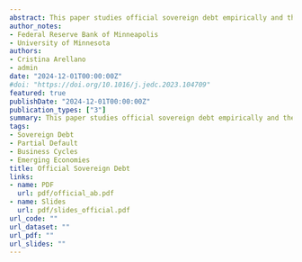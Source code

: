 ```yaml
---
abstract: This paper studies official sovereign debt empirically and theoretically. Official sovereign debt is more than half of the total sovereign debt in emerging markets and tends to flow in during default episodes. We develop a model with official and private debt where the sovereign can partially default on each of its debts. A fraction of the defaulted debt accumulates during a default episode, which resolves when the sovereign pays back its accrued obligations. Official debt is longer-term and more concessional during defaults than private debt, and the prices of all debts compensate lenders for default losses. The contractual differences across debts allow our model to rationalize the stylized facts of emerging markets. Counterfactual analysis suggests that official debt is welfare improving and finds the feasibility of voluntary swaps that generate Pareto Improvements by exchanging one type of debt for another one. Our work rationalizes the involvement of official debt in the resolution of sovereign defaults.
author_notes:
- Federal Reserve Bank of Minneapolis
- University of Minnesota
authors:
- Cristina Arellano
- admin
date: "2024-12-01T00:00:00Z"
#doi: "https://doi.org/10.1016/j.jedc.2023.104709"
featured: true
publishDate: "2024-12-01T00:00:00Z"
publication_types: ["3"]
summary: This paper studies official sovereign debt empirically and theoretically. Official sovereign debt is more than half of the total sovereign debt in emerging markets and tends to flow in during default episodes. We develop a model with official and private debt where the sovereign can partially default on each of its debts. A fraction of the defaulted debt accumulates during a default episode, which resolves when the sovereign pays back its accrued obligations. Official debt is longer-term and more concessional during defaults than private debt, and the prices of all debts compensate lenders for default losses. The contractual differences across debts allow our model to rationalize the stylized facts of emerging markets. Counterfactual analysis suggests that official debt is welfare improving and finds the feasibility of voluntary swaps that generate Pareto Improvements by exchanging one type of debt for another one. Our work rationalizes the involvement of official debt in the resolution of sovereign defaults. 
tags:
- Sovereign Debt
- Partial Default
- Business Cycles
- Emerging Economies
title: Official Sovereign Debt
links:
- name: PDF
  url: pdf/official_ab.pdf
- name: Slides
  url: pdf/slides_official.pdf
url_code: ""
url_dataset: ""
url_pdf: ""
url_slides: ""
---
```


